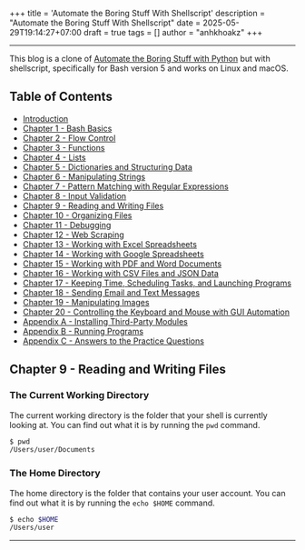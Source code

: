+++
title = 'Automate the Boring Stuff With Shellscript'
description = "Automate the Boring Stuff With Shellscript"
date = 2025-05-29T19:14:27+07:00
draft = true
tags = []
author = "anhkhoakz"
+++

---

This blog is a clone of [Automate the Boring Stuff with Python](https://automatetheboringstuff.com/) but with shellscript, specifically for Bash version 5 and works on Linux and macOS.

## Table of Contents

- [Introduction](#introduction)
- [Chapter 1 - Bash Basics](#chapter-1--bash-basics)
- [Chapter 2 - Flow Control](#chapter-2--flow-control)
- [Chapter 3 - Functions](#chapter-3--functions)
- [Chapter 4 - Lists](#chapter-4--lists)
- [Chapter 5 - Dictionaries and Structuring Data](#chapter-5--dictionaries-and-structuring-data)
- [Chapter 6 - Manipulating Strings](#chapter-6--manipulating-strings)
- [Chapter 7 - Pattern Matching with Regular Expressions](#chapter-7--pattern-matching-with-regular-expressions)
- [Chapter 8 - Input Validation](#chapter-8--input-validation)
- [Chapter 9 - Reading and Writing Files](#chapter-9--reading-and-writing-files)
- [Chapter 10 - Organizing Files](#chapter-10--organizing-files)
- [Chapter 11 - Debugging](#chapter-11--debugging)
- [Chapter 12 - Web Scraping](#chapter-12--web-scraping)
- [Chapter 13 - Working with Excel Spreadsheets](#chapter-13--working-with-excel-spreadsheets)
- [Chapter 14 - Working with Google Spreadsheets](#chapter-14--working-with-google-spreadsheets)
- [Chapter 15 - Working with PDF and Word Documents](#chapter-15--working-with-pdf-and-word-documents)
- [Chapter 16 - Working with CSV Files and JSON Data](#chapter-16--working-with-csv-files-and-json-data)
- [Chapter 17 - Keeping Time, Scheduling Tasks, and Launching Programs](#chapter-17--keeping-time-scheduling-tasks-and-launching-programs)
- [Chapter 18 - Sending Email and Text Messages](#chapter-18--sending-email-and-text-messages)
- [Chapter 19 - Manipulating Images](#chapter-19--manipulating-images)
- [Chapter 20 - Controlling the Keyboard and Mouse with GUI Automation](#chapter-20--controlling-the-keyboard-and-mouse-with-gui-automation)
- [Appendix A - Installing Third-Party Modules](#appendix-a--installing-third-party-modules)
- [Appendix B - Running Programs](#appendix-b--running-programs)
- [Appendix C - Answers to the Practice Questions](#appendix-c--answers-to-the-practice-questions)

## Chapter 9 - Reading and Writing Files

### The Current Working Directory

The current working directory is the folder that your shell is currently looking at. You can find out what it is by running the `pwd` command.

```bash
$ pwd
/Users/user/Documents
```

### The Home Directory

The home directory is the folder that contains your user account. You can find out what it is by running the `echo $HOME` command.

```bash
$ echo $HOME
/Users/user
```

---
